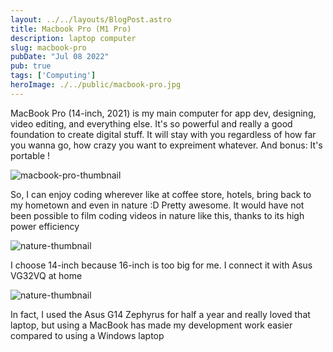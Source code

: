 ```yaml
---
layout: ../../layouts/BlogPost.astro
title: Macbook Pro (M1 Pro)
description: laptop computer
slug: macbook-pro
pubDate: "Jul 08 2022"
pub: true
tags: ['Computing']
heroImage: ./../public/macbook-pro.jpg
---
```


MacBook Pro (14-inch, 2021) is my main computer for app dev, designing, video editing, and everything else.
It's so powerful and really a good foundation to create digital stuff. It will stay with you regardless of how far you wanna go, how crazy you want to expreiment whatever. And bonus: It's portable !

![macbook-pro-thumbnail](https://drive.google.com/uc?export=view&id=1cg43kAGJxyJ2qp7espwp3T4o6fLLD9L3)

So, I can enjoy coding wherever like at coffee store, hotels, bring back to my hometown and even in nature :D Pretty awesome. It would have not been possible to film coding videos in nature like this, thanks to its high power efficiency

![nature-thumbnail](https://drive.google.com/uc?export=view&id=1SaKnf4uTOMLYfk6U4--RqSciK0odJ71e)


I choose 14-inch because 16-inch is too big for me. I connect it with Asus VG32VQ at home


![nature-thumbnail](https://drive.google.com/uc?export=view&id=1GBtRxYfrKpPHFyu32v-tSbpGsw_NRSj2)

In fact, I used the Asus G14 Zephyrus for half a year and really loved that laptop, but using a MacBook has made my development work easier compared to using a Windows laptop
